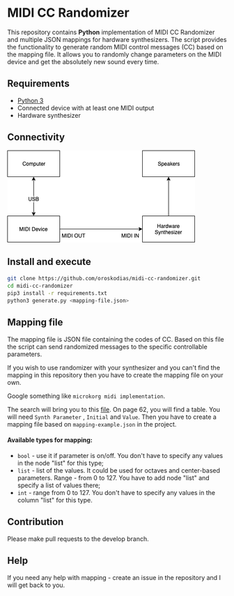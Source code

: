 # MIDI CC Randomizer

This repository contains **Python** implementation of MIDI CC Randomizer and multiple JSON mappings for hardware synthesizers.
The script provides the functionality to generate random MIDI control messages (CC) based on the mapping file.
It allows you to randomly change parameters on the MIDI device and get the absolutely new sound every time.

## Requirements
* [Python 3](https://www.python.org/downloads/release/python-382/)
* Connected device with at least one MIDI output
* Hardware synthesizer

## Connectivity

![Connectivity diagram](connectivity-diagram.png)

## Install and execute
```bash
git clone https://github.com/oroskodias/midi-cc-randomizer.git
cd midi-cc-randomizer
pip3 install -r requirements.txt
python3 generate.py <mapping-file.json> 
```

## Mapping file
The mapping file is JSON file containing the codes of CC.
Based on this file the script can send randomized messages to the specific controllable parameters.

If you wish to use randomizer with your synthesizer and you can't find the mapping in this repository then you have 
to create the mapping file on your own.

Google something like `microkorg midi implementation`.

The search will bring you to this [file](https://cdn.korg.com/us/support/download/files/8f226053113b3be59753dcce14e74cca.pdf).
On page 62, you will find a table. You will need `Synth Parameter` , `Initial` and `Value`.
Then you have to create a mapping file based on `mapping-example.json` in the project.

#### Available types for mapping:

* `bool` - use it if parameter is on/off. You don't have to specify any values in the node "list" for this type;
* `list` - list of the values. It could be used for octaves and center-based parameters. Range - from 0 to 127. You have to add node "list" and specify a list of values there;
* `int` - range from 0 to 127. You don't have to specify any values in the column "list" for this type.

## Contribution

Please make pull requests to the develop branch.

## Help
If you need any help with mapping - create an issue in the repository and I will get back to you.
